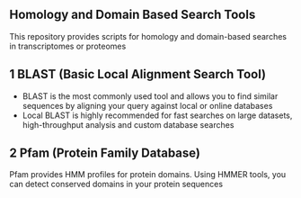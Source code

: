 ## Homology and Domain Based Search Tools
This repository provides scripts  for homology and domain-based searches in transcriptomes or proteomes

## 1 BLAST (Basic Local Alignment Search Tool) 
- BLAST is the most commonly used tool and allows you to find similar sequences by aligning your query against local or online databases
- Local BLAST is highly recommended for fast searches on large datasets, high-throughput analysis and custom database searches  

## 2 Pfam (Protein Family Database)
Pfam provides HMM profiles for protein domains. Using HMMER tools, you can detect conserved domains in your protein sequences
